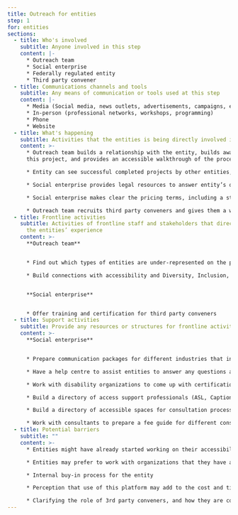 ```yaml
---
title: Outreach for entities
step: 1
for: entities
sections:
  - title: Who's involved
    subtitle: Anyone involved in this step
    content: |-
      * Outreach team
      * Social enterprise
      * Federally regulated entity
      * Third party convener
  - title: Communications channels and tools
    subtitle: Any means of communication or tools used at this step
    content: |-
      * Media (Social media, news outlets, advertisements, campaigns, emails)
      * In-person (professional networks, workshops, programming)
      * Phone 
      * Website
  - title: What's happening
    subtitle: Activities that the entities is being directly involved in
    content: >-
      * Outreach team builds a relationship with the entity, builds awareness of
      this project, and provides an accessible walkthrough of the process

      * Entity can see successful completed projects by other entities, communities represented, and available resources, trainings, and access support professionals 

      * Social enterprise provides legal resources to answer entity’s questions and explain their legal obligations under the act

      * Social enterprise makes clear the pricing terms, including a standardized consulting fee

      * Outreach team recruits third party conveners and gives them a walkthrough of the process and how they can use the website to assist entities in their consultation
  - title: Frontline activities
    subtitle: Activities of frontline staff and stakeholders that directly support
      the entities’ experience
    content: >-
      **Outreach team**


      * Find out which types of entities are under-represented on the platform, comes up with engagement strategies

      * Build connections with accessibility and Diversity, Inclusion, and Equity (DEI) teams within different entities


      **Social enterprise**


      * Offer training and certification for third party conveners
  - title: Support activities
    subtitle: Provide any resources or structures for frontline activities to happen
    content: >-
      **Social enterprise**


      * Prepare communication packages for different industries that include successful case studies

      * Have a help centre to assist entities to answer any questions about the process, and navigate the website

      * Work with disability organizations to come up with certification requirements and trainings for third party conveners

      * Build a directory of access support professionals (ASL, Captions, etc.)

      * Build a directory of accessible spaces for consultation process

      * Work with consultants to prepare a fee guide for different consultation processes
  - title: Potential barriers
    subtitle: ""
    content: >-
      * Entities might have already started working on their accessibility plans

      * Entities may prefer to work with organizations that they have already established working relationships with

      * Internal buy-in process for the entity

      * Perception that use of this platform may add to the cost and timeline of doing a consultation

      * Clarifying the role of 3rd party conveners, and how they are compensated, by who.
---
```

